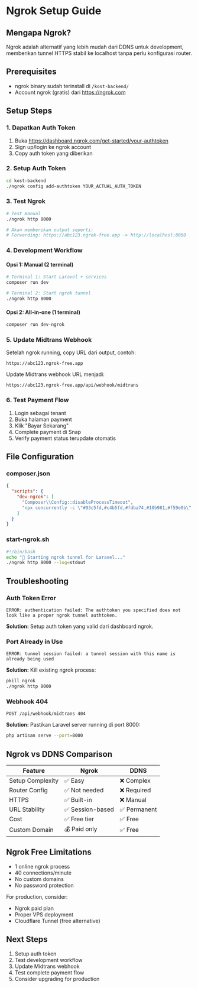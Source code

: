 # Ngrok Setup Guide

## Mengapa Ngrok?

Ngrok adalah alternatif yang lebih mudah dari DDNS untuk development, memberikan tunnel HTTPS stabil ke localhost tanpa perlu konfigurasi router.

## Prerequisites

- ngrok binary sudah terinstall di `/kost-backend/`
- Account ngrok (gratis) dari https://ngrok.com

## Setup Steps

### 1. Dapatkan Auth Token

1. Buka https://dashboard.ngrok.com/get-started/your-authtoken
2. Sign up/login ke ngrok account
3. Copy auth token yang diberikan

### 2. Setup Auth Token

```bash
cd kost-backend
./ngrok config add-authtoken YOUR_ACTUAL_AUTH_TOKEN
```

### 3. Test Ngrok

```bash
# Test manual
./ngrok http 8000

# Akan memberikan output seperti:
# Forwarding: https://abc123.ngrok-free.app -> http://localhost:8000
```

### 4. Development Workflow

#### Opsi 1: Manual (2 terminal)
```bash
# Terminal 1: Start Laravel + services
composer run dev

# Terminal 2: Start ngrok tunnel  
./ngrok http 8000
```

#### Opsi 2: All-in-one (1 terminal)
```bash
composer run dev-ngrok
```

### 5. Update Midtrans Webhook

Setelah ngrok running, copy URL dari output, contoh:
```
https://abc123.ngrok-free.app
```

Update Midtrans webhook URL menjadi:
```
https://abc123.ngrok-free.app/api/webhook/midtrans
```

### 6. Test Payment Flow

1. Login sebagai tenant
2. Buka halaman payment
3. Klik "Bayar Sekarang" 
4. Complete payment di Snap
5. Verify payment status terupdate otomatis

## File Configuration

### composer.json
```json
{
  "scripts": {
    "dev-ngrok": [
      "Composer\\Config::disableProcessTimeout",
      "npx concurrently -c \"#93c5fd,#c4b5fd,#fdba74,#10b981,#f59e0b\" \"php artisan serve\" \"php artisan queue:listen --tries=1\" \"npm run dev --prefix=../kost-frontend\" \"php artisan mqtt:listen\" \"./ngrok http 8000\" --names=server,queue,vite,mqtt,ngrok"
    ]
  }
}
```

### start-ngrok.sh
```bash
#!/bin/bash
echo "🚀 Starting ngrok tunnel for Laravel..."
./ngrok http 8000 --log=stdout
```

## Troubleshooting

### Auth Token Error
```
ERROR: authentication failed: The authtoken you specified does not look like a proper ngrok tunnel authtoken.
```

**Solution:** Setup auth token yang valid dari dashboard ngrok.

### Port Already in Use
```
ERROR: tunnel session failed: a tunnel session with this name is already being used
```

**Solution:** Kill existing ngrok process:
```bash
pkill ngrok
./ngrok http 8000
```

### Webhook 404
```
POST /api/webhook/midtrans 404
```

**Solution:** Pastikan Laravel server running di port 8000:
```bash
php artisan serve --port=8000
```

## Ngrok vs DDNS Comparison

| Feature | Ngrok | DDNS |
|---------|-------|------|
| Setup Complexity | ✅ Easy | ❌ Complex |
| Router Config | ✅ Not needed | ❌ Required |
| HTTPS | ✅ Built-in | ❌ Manual |
| URL Stability | ✅ Session-based | ✅ Permanent |
| Cost | ✅ Free tier | ✅ Free |
| Custom Domain | 💰 Paid only | ✅ Free |

## Ngrok Free Limitations

- 1 online ngrok process
- 40 connections/minute
- No custom domains
- No password protection

For production, consider:
- Ngrok paid plan  
- Proper VPS deployment
- Cloudflare Tunnel (free alternative)

## Next Steps

1. Setup auth token
2. Test development workflow 
3. Update Midtrans webhook
4. Test complete payment flow
5. Consider upgrading for production